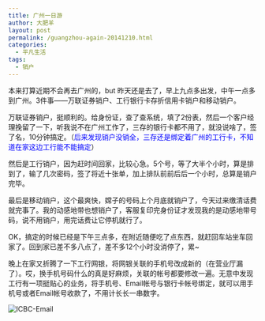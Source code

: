 ```yaml
---
title: 广州一日游
author: 大肥羊
layout: post
permalink: /guangzhou-again-20141210.html
categories:
  - 平凡生活
tags:
  - 销户
---
```

本来打算近期不会再去广州的，but 昨天还是去了，早上九点多出发，中午一点多到广州。3件事——万联证券销户、工行银行卡存折信用卡销户和移动销户。  


  
万联证券销户，挺顺利的。给身份证，查了查系统，填了2份表，然后一个客户经理挽留了一下，听我说不在广州工作了，三存的银行卡都不用了，就没说啥了，签了名，10分钟搞定。（<span style = "color:blue;">后来发现销户没销全，三存还是绑定着广州的工行卡，不知道在家这边工行能不能搞定</span>）

然后是工行销户，因为赶时间回家，比较心急。5个号，等了大半个小时，算是排到了，输了几次密码，签了将近十张单，加上排队前前后后一个小时，总算是销户完毕。

最后是移动销户，这个最爽快，嫦子的号码上个月底就销户了，今天过来缴清话费就完事了。我的动感地带也想销户了，客服复印完身份证才发现我的是动感地带号码，说不用销户，用完话费让它停机就行了。

OK，搞定的时候已经是下午三点多，在附近随便吃了点东西，就赶回车站坐车回家了。回到家已差不多八点了，差不多12个小时没消停了，累~

晚上在家又折腾了一下工行网银，将网银关联的手机号改成新的（在营业厅漏了）。哎，换手机号码什么的真是好麻烦，关联的帐号都要修改一遍。无意中发现工行有一项挺贴心的业务，将手机号、Email帐号与银行卡帐号绑定，就可以用手机号或者Email帐号收款了，不用计长长一串数字。

![ ICBC-Email ][1]

 [1]: https://cyhour.com/wp-content/uploads/2014/12/ICBC-Email.png
